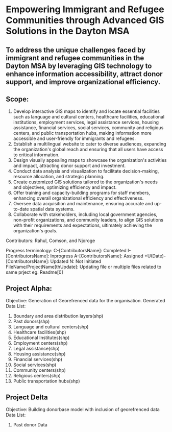# Empowering Immigrant and Refugee Communities through Advanced GIS Solutions in the Dayton MSA

## To address the unique challenges faced by immigrant and refugee communities in the Dayton MSA by leveraging GIS technology to enhance information accessibility, attract donor support, and improve organizational efficiency.

## Scope:
1.	Develop interactive GIS maps to identify and locate essential facilities such as language and cultural centers, healthcare facilities, educational institutions, employment services, legal assistance services, housing assistance, financial services, social services, community and religious centers, and public transportation hubs, making information more accessible and user-friendly for immigrants and refugees.
2.	Establish a multilingual website to cater to diverse audiences, expanding the organization's global reach and ensuring that all users have access to critical information.
3.	Design visually appealing maps to showcase the organization's activities and impact, attracting donor support and investment.
4.	Conduct data analysis and visualization to facilitate decision-making, resource allocation, and strategic planning.
5.	Create customized GIS solutions tailored to the organization's needs and objectives, optimizing efficiency and impact.
6.	Offer training and capacity-building programs for staff members, enhancing overall organizational efficiency and effectiveness.
7.	Oversee data acquisition and maintenance, ensuring accurate and up-to-date spatial data systems.
8.	Collaborate with stakeholders, including local government agencies, non-profit organizations, and community leaders, to align GIS solutions with their requirements and expectations, ultimately achieving the organization's goals.

Contributors: Rahul, Comson, and Njoroge

Progress terminology:
                    C-[ContributorsName]: Completed
                    I-[ContributorsName]: Inprogress
                    A-[ContributorsName]: Assigned
                    +U(Date)-[ContributorsName]: Updated
                    N: Not Initiated
                    FileName/ProjectName[thUpdate]: Updating file or multiple files related to same prject eg. Readme[0]
## Project Alpha:
Objective: Generation of Georefrenced data for the organisation.
Generated Data List:
1. Boundary and area distribution layers(shp)
2. Past donors(shp)
3. Language and cultural centers(shp)
4. Healthcare facilities(shp)
5. Educational Institutes(shp)
6. Employment centers(shp)
7. Legal assistance(shp)
8. Housing assistance(shp)
9. Financial services(shp)
10. Social services(shp)
11. Community centers(shp)
12. Religious centers(shp)
13. Public transportation hubs(shp)

## Project Delta
Objective: Building donorbase model with inclusion of georefrenced data
Data List:
1. Past donor Data
